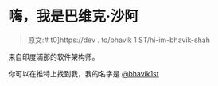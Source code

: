# 嗨，我是巴维克·沙阿

> 原文:# t0]https://dev . to/bhavik 1 ST/hi-im-bhavik-shah

来自印度浦那的软件架构师。

你可以在推特上找到我，我的名字是 [@bhavik1st](https://twitter.com/bhavik1st)